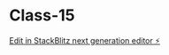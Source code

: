 # Class-15

[Edit in StackBlitz next generation editor ⚡️](https://stackblitz.com/~/github.com/SapphireShy/Class-15)